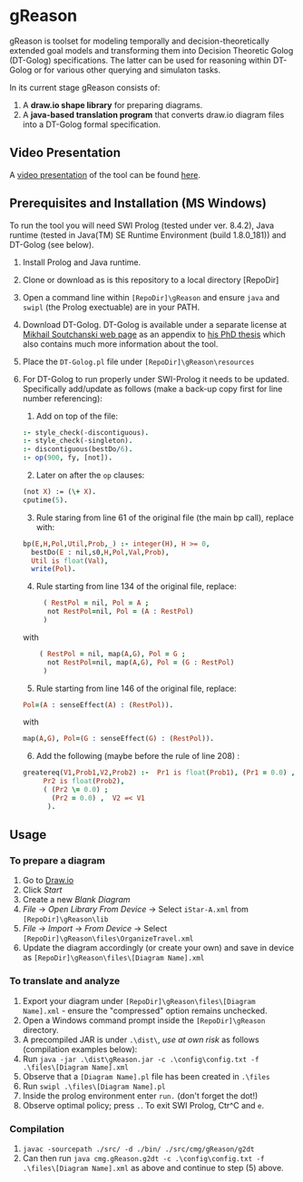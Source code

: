 # gReason

gReason is toolset for modeling temporally and decision-theoretically extended goal models and transforming them into Decision Theoretic Golog (DT-Golog) specifications. The latter can be used for reasoning within DT-Golog or for various other querying and simulaton tasks. 

In its current stage gReason consists of:
1. A **draw.io shape library** for preparing diagrams.
2. A **java-based translation program** that converts draw.io diagram files into a DT-Golog formal specification.

## Video Presentation

A [video presentation](https://youtu.be/DkVb_mgLsi8) of the tool can be found [here](https://youtu.be/DkVb_mgLsi8). 


## Prerequisites and Installation (MS Windows)

To run the tool you will need SWI Prolog (tested under ver. 8.4.2), Java runtime (tested in Java(TM) SE Runtime Environment (build 1.8.0_181)) and DT-Golog (see below).

1. Install Prolog and Java runtime.
2. Clone or download as is this repository to a local directory [RepoDir]
3. Open a command line within `[RepoDir]\gReason` and ensure `java` and `swipl` (the Prolog exectuable) are in your PATH.
4. Download DT-Golog. DT-Golog is available under a separate license at [Mikhail Soutchanski web page](https://www.cs.ryerson.ca/~mes/publications/appendix/appendixC/dtgolog) as an appendix to [his PhD thesis](https://www.cs.ryerson.ca/~mes/publications/mainLetter.pdf) which also contains much more information about the tool.
5. Place the `DT-Golog.pl` file under `[RepoDir]\gReason\resources`
5. For DT-Golog to run properly under SWI-Prolog it needs to be updated. Specifically add/update as follows (make a back-up copy first for line number referencing):
	1. Add on top of the file:
	```prolog
	:- style_check(-discontiguous).
	:- style_check(-singleton).
	:- discontiguous(bestDo/6).
	:- op(900, fy, [not]).
	```
	2. Later on after the `op` clauses:
	```prolog
	(not X) := (\+ X).
	cputime(5).
	```
	3. Rule staring from line 61 of the original file (the main bp call), replace with:
	```prolog
	bp(E,H,Pol,Util,Prob,_) :- integer(H), H >= 0, 
      bestDo(E : nil,s0,H,Pol,Val,Prob),
      Util is float(Val),
      write(Pol).
	```
	4. Rule starting from line 134 of the original file, replace:
	```prolog
		 ( RestPol = nil, Pol = A ; 
          not RestPol=nil, Pol = (A : RestPol) 
         )
	```
	with 
	```prolog
		( RestPol = nil, map(A,G), Pol = G ; 
          not RestPol=nil, map(A,G), Pol = (G : RestPol) 
         )
	```
	5. Rule starting from line 146 of the original file, replace:
	```prolog
	Pol=(A : senseEffect(A) : (RestPol)).
	```

	with

	```prolog
	map(A,G), Pol=(G : senseEffect(G) : (RestPol)).
	```
		   
	6. Add the following (maybe before the rule of line 208) :
	```prolog
	greatereq(V1,Prob1,V2,Prob2) :-  Pr1 is float(Prob1), (Pr1 = 0.0) ,
         Pr2 is float(Prob2), 
         ( (Pr2 \= 0.0) ; 
           (Pr2 = 0.0) ,  V2 =< V1
          ).
	```
	
## Usage

### To prepare a diagram

1. Go to [Draw.io](https://www.drawio.com/)
2. Click *Start*
3. Create a new *Blank Diagram*
4. *File* -> *Open Library From Device* -> Select `iStar-A.xml` from `[RepoDir]\gReason\lib`
5. *File* -> *Import* -> *From Device* -> Select `[RepoDir]\gReason\files\OrganizeTravel.xml`
6. Update the diagram accordingly (or create your own) and save in device as `[RepoDir]\gReason\files\[Diagram Name].xml`

### To translate and analyze

1. Export your diagram under `[RepoDir]\gReason\files\[Diagram Name].xml` - ensure the "compressed" option remains unchecked.
2. Open a Windows command prompt inside the `[RepoDir]\gReason` directory.
3. A precompiled JAR is under `.\dist\`, *use at own risk* as follows (compilation examples below):
4. Run `java -jar .\dist\gReason.jar -c .\config\config.txt -f .\files\[Diagram Name].xml`
5. Observe that a `[Diagram Name].pl` file has been created in `.\files`
6. Run `swipl .\files\[Diagram Name].pl`
7. Inside the prolog environment enter `run.` (don't forget the dot!)
8. Observe optimal policy; press `.`. To exit SWI Prolog, Ctr^C and `e`.


### Compilation

1.  `javac -sourcepath ./src/ -d ./bin/ ./src/cmg/gReason/g2dt`
2.  Can then run `java cmg.gReason.g2dt -c .\config\config.txt -f .\files\[Diagram Name].xml` as above and continue to step (5) above.

